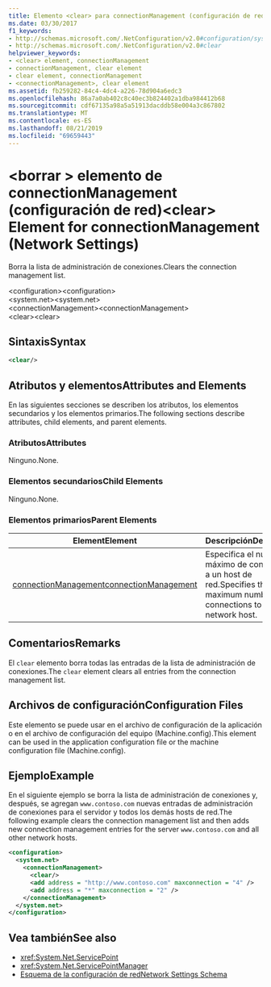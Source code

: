 ```yaml
---
title: Elemento <clear> para connectionManagement (configuración de red)
ms.date: 03/30/2017
f1_keywords:
- http://schemas.microsoft.com/.NetConfiguration/v2.0#configuration/system.net/connectionManagement/clear
- http://schemas.microsoft.com/.NetConfiguration/v2.0#clear
helpviewer_keywords:
- <clear> element, connectionManagement
- connectionManagement, clear element
- clear element, connectionManagement
- <connectionManagement>, clear element
ms.assetid: fb259282-84c4-4dc4-a226-78d904a6edc3
ms.openlocfilehash: 86a7a0ab402c8c40ec3b824402a1dba984412b68
ms.sourcegitcommit: cdf67135a98a5a51913dacddb58e004a3c867802
ms.translationtype: MT
ms.contentlocale: es-ES
ms.lasthandoff: 08/21/2019
ms.locfileid: "69659443"
---
```

# <a name="clear-element-for-connectionmanagement-network-settings"></a><span data-ttu-id="765ce-102">\<borrar > elemento de connectionManagement (configuración de red)</span><span class="sxs-lookup"><span data-stu-id="765ce-102">\<clear> Element for connectionManagement (Network Settings)</span></span>
<span data-ttu-id="765ce-103">Borra la lista de administración de conexiones.</span><span class="sxs-lookup"><span data-stu-id="765ce-103">Clears the connection management list.</span></span>  
  
 <span data-ttu-id="765ce-104">\<configuration></span><span class="sxs-lookup"><span data-stu-id="765ce-104">\<configuration></span></span>  
<span data-ttu-id="765ce-105">\<system.net></span><span class="sxs-lookup"><span data-stu-id="765ce-105">\<system.net></span></span>  
<span data-ttu-id="765ce-106">\<connectionManagement></span><span class="sxs-lookup"><span data-stu-id="765ce-106">\<connectionManagement></span></span>  
<span data-ttu-id="765ce-107">\<clear></span><span class="sxs-lookup"><span data-stu-id="765ce-107">\<clear></span></span>  
  
## <a name="syntax"></a><span data-ttu-id="765ce-108">Sintaxis</span><span class="sxs-lookup"><span data-stu-id="765ce-108">Syntax</span></span>  
  
```xml  
<clear/>  
```  
  
## <a name="attributes-and-elements"></a><span data-ttu-id="765ce-109">Atributos y elementos</span><span class="sxs-lookup"><span data-stu-id="765ce-109">Attributes and Elements</span></span>  
 <span data-ttu-id="765ce-110">En las siguientes secciones se describen los atributos, los elementos secundarios y los elementos primarios.</span><span class="sxs-lookup"><span data-stu-id="765ce-110">The following sections describe attributes, child elements, and parent elements.</span></span>  
  
### <a name="attributes"></a><span data-ttu-id="765ce-111">Atributos</span><span class="sxs-lookup"><span data-stu-id="765ce-111">Attributes</span></span>  
 <span data-ttu-id="765ce-112">Ninguno.</span><span class="sxs-lookup"><span data-stu-id="765ce-112">None.</span></span>  
  
### <a name="child-elements"></a><span data-ttu-id="765ce-113">Elementos secundarios</span><span class="sxs-lookup"><span data-stu-id="765ce-113">Child Elements</span></span>  
 <span data-ttu-id="765ce-114">Ninguno.</span><span class="sxs-lookup"><span data-stu-id="765ce-114">None.</span></span>  
  
### <a name="parent-elements"></a><span data-ttu-id="765ce-115">Elementos primarios</span><span class="sxs-lookup"><span data-stu-id="765ce-115">Parent Elements</span></span>  
  
|<span data-ttu-id="765ce-116">**Element**</span><span class="sxs-lookup"><span data-stu-id="765ce-116">**Element**</span></span>|<span data-ttu-id="765ce-117">**Descripción**</span><span class="sxs-lookup"><span data-stu-id="765ce-117">**Description**</span></span>|  
|-----------------|---------------------|  
|[<span data-ttu-id="765ce-118">connectionManagement</span><span class="sxs-lookup"><span data-stu-id="765ce-118">connectionManagement</span></span>](connectionmanagement-element-network-settings.md)|<span data-ttu-id="765ce-119">Especifica el número máximo de conexiones a un host de red.</span><span class="sxs-lookup"><span data-stu-id="765ce-119">Specifies the maximum number of connections to a network host.</span></span>|  
  
## <a name="remarks"></a><span data-ttu-id="765ce-120">Comentarios</span><span class="sxs-lookup"><span data-stu-id="765ce-120">Remarks</span></span>  
 <span data-ttu-id="765ce-121">El `clear` elemento borra todas las entradas de la lista de administración de conexiones.</span><span class="sxs-lookup"><span data-stu-id="765ce-121">The `clear` element clears all entries from the connection management list.</span></span>  
  
## <a name="configuration-files"></a><span data-ttu-id="765ce-122">Archivos de configuración</span><span class="sxs-lookup"><span data-stu-id="765ce-122">Configuration Files</span></span>  
 <span data-ttu-id="765ce-123">Este elemento se puede usar en el archivo de configuración de la aplicación o en el archivo de configuración del equipo (Machine.config).</span><span class="sxs-lookup"><span data-stu-id="765ce-123">This element can be used in the application configuration file or the machine configuration file (Machine.config).</span></span>  
  
## <a name="example"></a><span data-ttu-id="765ce-124">Ejemplo</span><span class="sxs-lookup"><span data-stu-id="765ce-124">Example</span></span>  
 <span data-ttu-id="765ce-125">En el siguiente ejemplo se borra la lista de administración de conexiones y, después, se agregan `www.contoso.com` nuevas entradas de administración de conexiones para el servidor y todos los demás hosts de red.</span><span class="sxs-lookup"><span data-stu-id="765ce-125">The following example clears the connection management list and then adds new connection management entries for the server `www.contoso.com` and all other network hosts.</span></span>  
  
```xml  
<configuration>  
  <system.net>  
    <connectionManagement>  
      <clear/>  
      <add address = "http://www.contoso.com" maxconnection = "4" />  
      <add address = "*" maxconnection = "2" />  
    </connectionManagement>  
  </system.net>  
</configuration>  
```  
  
## <a name="see-also"></a><span data-ttu-id="765ce-126">Vea también</span><span class="sxs-lookup"><span data-stu-id="765ce-126">See also</span></span>

- <xref:System.Net.ServicePoint>
- <xref:System.Net.ServicePointManager>
- [<span data-ttu-id="765ce-127">Esquema de la configuración de red</span><span class="sxs-lookup"><span data-stu-id="765ce-127">Network Settings Schema</span></span>](index.md)
